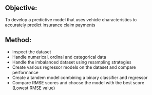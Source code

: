 ## Objective: 
To develop a predictive model that uses vehicle characteristics to accurately predict insurance claim payments

## Method:
* Inspect the dataset
* Handle numerical, ordinal and categorical data
* Handle the imbalanced dataset using resampling strategies 
* Create various regressor models on the dataset and compare performance
* Create a tandem model combining a binary classifier and regressor
* Compare RMSE scores and choose the model with the best score (Lowest RMSE value)
